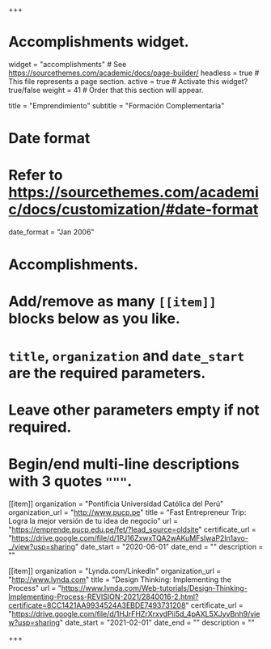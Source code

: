 +++
# Accomplishments widget.
widget = "accomplishments"  # See https://sourcethemes.com/academic/docs/page-builder/
headless = true  # This file represents a page section.
active = true  # Activate this widget? true/false
weight = 41  # Order that this section will appear.

title = "Emprendimiento"
subtitle = "Formación Complementaria"

# Date format
#   Refer to https://sourcethemes.com/academic/docs/customization/#date-format
date_format = "Jan 2006"

# Accomplishments.
#   Add/remove as many `[[item]]` blocks below as you like.
#   `title`, `organization` and `date_start` are the required parameters.
#   Leave other parameters empty if not required.
#   Begin/end multi-line descriptions with 3 quotes `"""`.
  
[[item]]
  organization = "Pontificia Universidad Católica del Perú"
  organization_url = "http://www.pucp.pe"
  title = "Fast Entrepreneur Trip: Logra la mejor versión de tu idea de negocio"
  url = "https://emprende.pucp.edu.pe/fet/?lead_source=oldsite"
  certificate_url = "https://drive.google.com/file/d/1PJ16ZxwxTQA2wAKuMFsIwaP2In1avo-_/view?usp=sharing"
  date_start = "2020-06-01"
  date_end = ""
  description = ""

[[item]]
  organization = "Lynda.com/LinkedIn"
  organization_url = "http://www.lynda.com"
  title = "Design Thinking: Implementing the Process"
  url = "https://www.lynda.com/Web-tutorials/Design-Thinking-Implementing-Process-REVISION-2021/2840016-2.html?certificate=8CC1421AA9934524A3EBDE7493731208"
  certificate_url = "https://drive.google.com/file/d/1HJrFHZrXrxydPii5d_4pAXL5XJyvBnh9/view?usp=sharing"
  date_start = "2021-02-01"
  date_end = ""
  description = ""
  
+++
